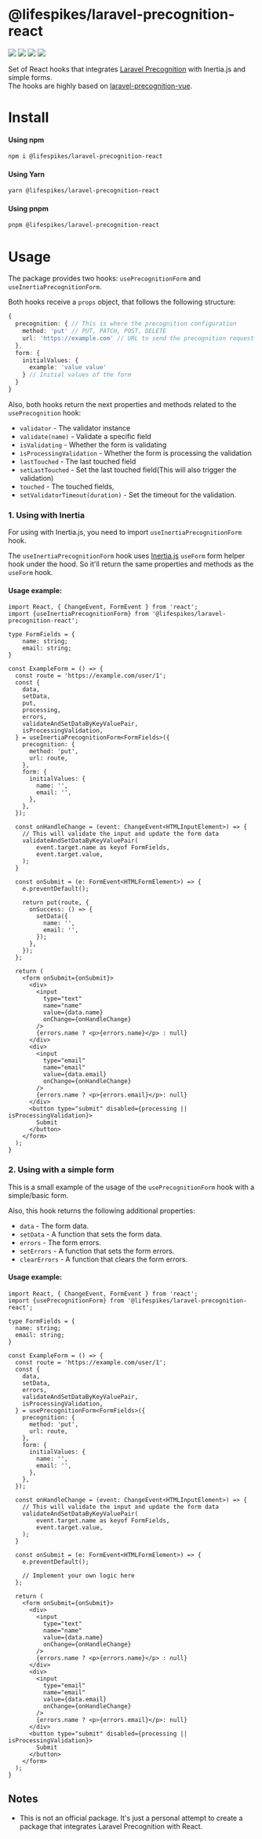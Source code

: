 
# @lifespikes/laravel-precognition-react

[<img src="https://img.shields.io/npm/v/@lifespikes/laravel-precognition-react?style=for-the-badge">](https://www.npmjs.com/package/react-keybinds)
<img src="https://img.shields.io/npm/types/react-keybinds?label=%20&amp;logo=typescript&amp;logoColor=white&amp;style=for-the-badge">
<img src="https://img.shields.io/npm/dt/@lifespikes/laravel-precognition-react?style=for-the-badge" >
[<img src="https://img.shields.io/bundlephobia/minzip/@lifespikes/laravel-precognition-react?style=for-the-badge">](https://bundlephobia.com/package/@lifespikes/laravel-precognition-react)

Set of React hooks that integrates [Laravel Precognition](https://github.com/laravel/framework/pull/44339) with Inertia.js and simple forms. <br>
The hooks are highly based on [laravel-precognition-vue](https://www.npmjs.com/package/laravel-precognition-vue?activeTab=readme).

# Install

#### Using npm

```bash
npm i @lifespikes/laravel-precognition-react
```

#### Using Yarn

```bash
yarn @lifespikes/laravel-precognition-react
```

#### Using pnpm

```bash
pnpm @lifespikes/laravel-precognition-react
```

# Usage
The package provides two hooks: `usePrecognitionForm` and `useInertiaPrecognitionForm`.

Both hooks receive a `props` object, that follows the following structure:

```typescript
{
  precognition: { // This is where the precognition configuration
    method: 'put' // PUT, PATCH, POST, DELETE 
    url: 'https://example.com' // URL to send the precognition request
  },
  form: {
    initialValues: {
      example: 'value value'
    } // Initial values of the form
  }
}
```

Also, both hooks return the next properties and methods related to the `usePrecognition` hook:

- `validator` - The validator instance
- `validate(name)` - Validate a specific field
- `isValidating` - Whether the form is validating
- `isProcessingValidation` - Whether the form is processing the validation
- `lastTouched` - The last touched field
- `setLastTouched` - Set the last touched field(This will also trigger the validation)
- `touched` - The touched fields,
- `setValidatorTimeout(duration)` - Set the timeout for the validation.

### 1. Using with Inertia
For using with Inertia.js, you need to import `useInertiaPrecognitionForm` hook. <br>

The `useInertiaPrecognitionForm` hook uses [Inertia.js](https://inertiajs.com/forms) `useForm` form helper hook under the hood. So it'll return the same properties and methods as the `useForm` hook.

#### Usage example:
```tsx
import React, { ChangeEvent, FormEvent } from 'react';
import {useInertiaPrecognitionForm} from '@lifespikes/laravel-precognition-react';

type FormFields = {
    name: string;
    email: string;
}

const ExampleForm = () => {
  const route = 'https://example.com/user/1';
  const {
    data,
    setData,
    put,
    processing,
    errors,
    validateAndSetDataByKeyValuePair,
    isProcessingValidation,
  } = useInertiaPrecognitionForm<FormFields>({
    precognition: {
      method: 'put',
      url: route,
    },
    form: {
      initialValues: {
        name: '',
        email: '',
      },
    },
  });

  const onHandleChange = (event: ChangeEvent<HTMLInputElement>) => {
    // This will validate the input and update the form data
    validateAndSetDataByKeyValuePair(
        event.target.name as keyof FormFields,
        event.target.value,
    );
  }

  const onSubmit = (e: FormEvent<HTMLFormElement>) => {
    e.preventDefault();

    return put(route, {
      onSuccess: () => {
        setData({
          name: '',
          email: '',
        });
      },
    });
  };
  
  return (
    <form onSubmit={onSubmit}>
      <div>
        <input
          type="text"
          name="name"
          value={data.name}
          onChange={onHandleChange}
        />
        {errors.name ? <p>{errors.name}</p> : null}
      </div>
      <div>
        <input
          type="email"
          name="email"
          value={data.email}
          onChange={onHandleChange}
        />
        {errors.name ? <p>{errors.email}</p>: null}
      </div>
      <button type="submit" disabled={processing || isProcessingValidation}>
        Submit
      </button>
    </form>
  );
}
```

### 2. Using with a simple form

This is a small example of the usage of the `usePrecognitionForm` hook with a simple/basic form.

Also, this hook returns the following additional properties:

- `data` - The form data.
- `setData` - A function that sets the form data.
- `errors` - The form errors.
- `setErrors` - A function that sets the form errors.
- `clearErrors` - A function that clears the form errors.

#### Usage example:
```tsx
import React, { ChangeEvent, FormEvent } from 'react';
import {usePrecognitionForm} from '@lifespikes/laravel-precognition-react';

type FormFields = {
  name: string;
  email: string;
}

const ExampleForm = () => {
  const route = 'https://example.com/user/1';
  const {
    data,
    setData,
    errors,
    validateAndSetDataByKeyValuePair,
    isProcessingValidation,
  } = usePrecognitionForm<FormFields>({
    precognition: {
      method: 'put',
      url: route,
    },
    form: {
      initialValues: {
        name: '',
        email: '',
      },
    },
  });

  const onHandleChange = (event: ChangeEvent<HTMLInputElement>) => {
    // This will validate the input and update the form data
    validateAndSetDataByKeyValuePair(
        event.target.name as keyof FormFields,
        event.target.value,
    );
  }

  const onSubmit = (e: FormEvent<HTMLFormElement>) => {
    e.preventDefault();

    // Implement your own logic here
  };

  return (
    <form onSubmit={onSubmit}>
      <div>
        <input
          type="text"
          name="name"
          value={data.name}
          onChange={onHandleChange}
        />
        {errors.name ? <p>{errors.name}</p> : null}
      </div>
      <div>
        <input
          type="email"
          name="email"
          value={data.email}
          onChange={onHandleChange}
        />
        {errors.name ? <p>{errors.email}</p>: null}
      </div>
      <button type="submit" disabled={processing || isProcessingValidation}>
        Submit
      </button>
    </form>
  );
}
```

## Notes

- This is not an official package. It's just a personal attempt to create a package that integrates Laravel Precognition with React.
